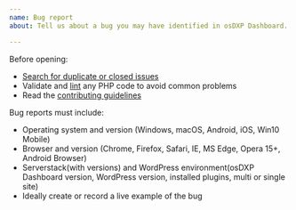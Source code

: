 ```yaml
---
name: Bug report
about: Tell us about a bug you may have identified in osDXP Dashboard.

---
```

Before opening:

- [Search for duplicate or closed issues](https://github.com/osDXP/osdxp-dashboard/issues?utf8=%E2%9C%93&q=is%3Aissue)
- Validate and [lint](https://github.com/osDXP/osdxp-dashboard/blob/master/phpcs.xml) any PHP code to avoid common problems
- Read the [contributing guidelines](https://github.com/osDXP/osdxp-dashboard/blob/master/.github/CONTRIBUTING.md)

Bug reports must include:

- Operating system and version (Windows, macOS, Android, iOS, Win10 Mobile)
- Browser and version (Chrome, Firefox, Safari, IE, MS Edge, Opera 15+, Android Browser)
- Serverstack(with versions) and WordPress environment(osDXP Dashboard version, WordPress version, installed plugins, multi or single site)
- Ideally create or record a live example of the bug